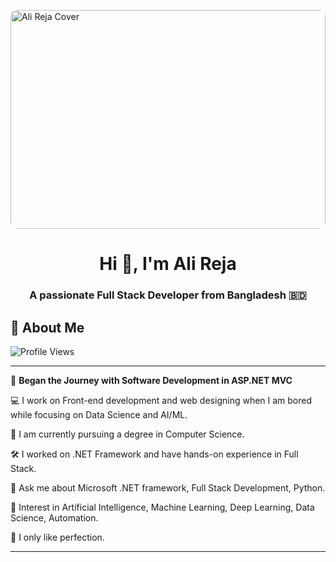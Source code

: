 <img src="https://i.ibb.co/Fb8fPK60/beautiful-office-space-cartoon-style.jpg" 
     alt="Ali Reja Cover" 
     style="width:100%; max-width:1280px; height:350px; object-fit:cover; display:block; margin: 0 auto; border-radius: 10px;"/>


<h1 align="center">Hi 👋, I'm Ali Reja</h1>
<h3 align="center">A passionate Full Stack Developer from Bangladesh 🇧🇩</h3>


## 🌟 About Me

![Profile Views](https://komarev.com/ghpvc/?username=alirejakhan&label=Profile%20Views&color=red&style=plastic)

---

🌟 **Began the Journey with Software Development in ASP.NET MVC**

💻 I work on Front-end development and web designing when I am bored while focusing on Data Science and AI/ML.

🌱 I am currently pursuing a degree in Computer Science.

🛠️ I worked on .NET Framework and have hands-on experience in Full Stack.

💬 Ask me about Microsoft .NET framework, Full Stack Development, Python.

🎯 Interest in Artificial Intelligence, Machine Learning, Deep Learning, Data Science, Automation.

🎯 I only like perfection.

---



<!--
**Alireja-khan/Alireja-khan** is a ✨ _special_ ✨ repository because its `README.md` (this file) appears on your GitHub profile.

Here are some ideas to get you started:

- 🔭 I’m currently working on ...
- 🌱 I’m currently learning ...
- 👯 I’m looking to collaborate on ...
- 🤔 I’m looking for help with ...
- 💬 Ask me about ...
- 📫 How to reach me: ...
- 😄 Pronouns: ...
- ⚡ Fun fact: ...
-->
